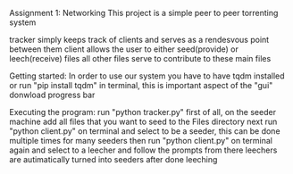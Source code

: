 Assignment 1: Networking
This project is a simple peer to peer torrenting system

tracker simply keeps track of clients and serves as a rendesvous point between them
client allows the user to either seed(provide) or leech(receive) files
all other files serve to contribute to these main files

Getting started:
In order to use our system you have to have tqdm installed or run "pip install tqdm" in terminal, this is important aspect of the "gui" donwload progress bar 

Executing the program:
run "python tracker.py" first of all,
on the seeder machine add all files that you want to seed to the Files directory 
next run "python client.py" on terminal and select to be a seeder, this can be done multiple times for many seeders
then run "python client.py" on terminal again and select to a leecher and follow the prompts from there
leechers are autimatically turned into seeders after done leeching
